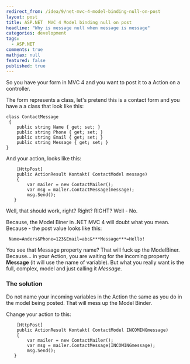 ```yaml
---
redirect_from: /idea/9/net-mvc-4-model-binding-null-on-post
layout: post
title: ASP.NET  MVC 4 Model binding null on post
headline: "Why is message null when message is message"
categories: development
tags: 
  - ASP.NET
comments: true
mathjax: null
featured: false
published: true
---
```

So you have your form in  MVC 4 and you want to post it to a Action on a controller.

The form represents a class, let's pretend this is a contact form and you have a a class that look like this:

    class ContactMessage
     {
        public string Name { get; set; }
        public string Phone { get; set; }
        public string Email { get; set; }
        public string Message { get; set; }
    }

And your action, looks like this:

        [HttpPost]
        public ActionResult Kontakt( ContactModel message)
        {
            var mailer = new ContactMailer();
            var msg = mailer.ContactMessage(message);
            msg.Send();
       }

Well, that should work, right? Right? RIGHT?
Well - No.

Because, the Model Biner in .NET MVC 4 will doubt what you mean. Because - the post value looks like this:

     Name=Anders&Phone=123&Email=abc&***Message***=Hello!

You see that Message property name? That will fuck up the ModelBiner. Because... in your Action, you are waiting for the incoming  property **Message** (it will use the name of variable). But what you really want is the full, complex, model and just calling it *Message*.

### The solution
Do not name your incoming variables in the Action the same as you do in the model being posted. That will mess up the Model Binder.

Change your action to this:

        [HttpPost]
        public ActionResult Kontakt( ContactModel INCOMINGmessage)
        {
            var mailer = new ContactMailer();
            var msg = mailer.ContactMessage(INCOMINGmessage);
            msg.Send();
       }
